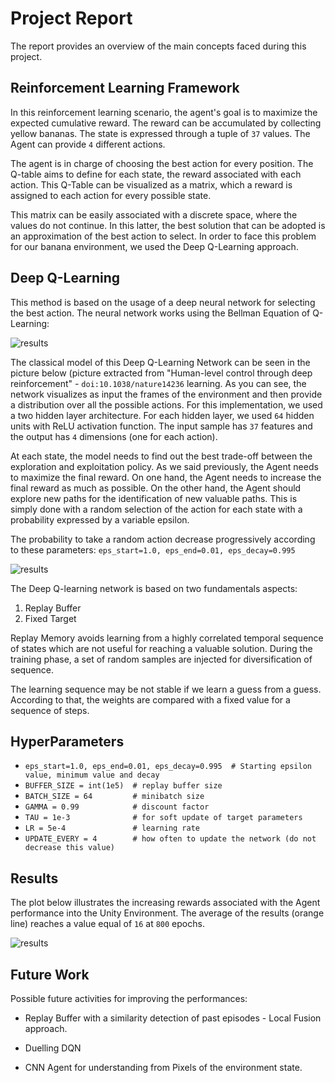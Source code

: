 # Project Report

The report provides an overview of the main concepts faced during this project. 

## Reinforcement Learning Framework

In this reinforcement learning scenario, the agent's goal is to maximize the expected cumulative reward. The reward can be accumulated by collecting yellow bananas. The state is expressed through a tuple of `37` values. The Agent can provide `4` different actions. 

The agent is in charge of choosing the best action for every position. The Q-table aims to define for each state, the reward associated with each action. This Q-Table can be visualized as a matrix, which a reward is assigned to each action for every possible state. 

This matrix can be easily associated with a discrete space, where the values do not continue. In this latter, the best solution that can be adopted is an approximation of the best action to select. In order to face this problem for our banana environment, we used the Deep Q-Learning approach.

## Deep Q-Learning

This method is based on the usage of a deep neural network for selecting the best action. The neural network works using the Bellman Equation of Q-Learning:

![results](https://github.com/IvanVigor/Deep-Q-Learning-Network-Unity-collector/blob/master/pictures/CodeCogsEqn.svg)

The classical model of this Deep Q-Learning Network can be seen in the picture below (picture extracted from "Human-level control through deep reinforcement" - `doi:10.1038/nature14236`
learning. As you can see, the network visualizes as input the frames of the environment and then provide a distribution over all the possible actions. For this implementation, we used a two hidden layer architecture. For each hidden layer, we used `64` hidden units with ReLU activation function. The input sample has `37` features and the output has `4` dimensions (one for each action). 

At each state, the model needs to find out the best trade-off between the exploration and exploitation policy. As we said previously, the Agent needs to maximize the final reward. On one hand, the Agent needs to increase the final reward as much as possible. On the other hand, the Agent should explore new paths for the identification of new valuable paths. This is simply done with a random selection of the action for each state with a probability expressed by a variable epsilon.

The probability to take a random action decrease progressively according to these parameters:
`eps_start=1.0, eps_end=0.01, eps_decay=0.995`

![results](https://cdn-images-1.medium.com/max/1600/1*T54Ngd-b_CKcP3N6hyXLVg.png)

The Deep Q-learning network is based on two fundamentals aspects: 

1) Replay Buffer
2) Fixed Target

Replay Memory avoids learning from a highly correlated temporal sequence of states which are not useful for reaching a valuable solution. During the training phase, a set of random samples are injected for diversification of sequence.

The learning sequence may be not stable if we learn a guess from a guess. According to that, the weights are compared with a fixed value for a sequence of steps. 

## HyperParameters

* `eps_start=1.0, eps_end=0.01, eps_decay=0.995  # Starting epsilon value, minimum value and decay` 
* `BUFFER_SIZE = int(1e5)  # replay buffer size`
* `BATCH_SIZE = 64         # minibatch size`
* `GAMMA = 0.99            # discount factor`
* `TAU = 1e-3              # for soft update of target parameters`
* `LR = 5e-4               # learning rate `
* `UPDATE_EVERY = 4        # how often to update the network (do not decrease this value)` 

##  Results

The plot below illustrates the increasing rewards associated with the Agent performance into the Unity Environment.
The average of the results (orange line) reaches a value equal of `16` at `800` epochs. 

![results](https://github.com/IvanVigor/Deep-Q-Learning-Network-Unity-collector/blob/master/pictures/performance.png)

## Future Work

Possible future activities for improving the performances:

* Replay Buffer with a similarity detection of past episodes - Local Fusion approach.

* Duelling DQN 

* CNN Agent for understanding from Pixels of the environment state. 


